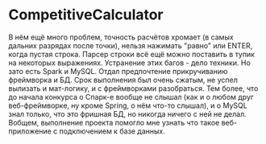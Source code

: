 # CompetitiveCalculator
В нём ещё много проблем, точность расчётов хромает (в самых дальних разрядах после точки), нельзя нажимать "равно" или ENTER,
когда пустая строка. Парсер строки всё ещё можно поставить в тупик на некоторых выражениях. Устранение этих багов - дело техники.
Но зато есть Spark и MySQL. Отдал предпочтение прикручиванию фреймворка и БД. Срок выполнения был очень сжатым,
не успел вылизать и мат-логику, и с фреймворками разобраться. Тем более, что до начала конкурса о Спарк-е вообще не слышал
(как и о любом друг веб-фреймворке, ну кроме Spring, о нём что-то слышал), и о MySQL знал только, что это фришная БД,
но никогда ничего с ней не делал. Вобщем, выполнение проекта помогло мне узнать что такое веб-приложение с подключением к базе данных.

